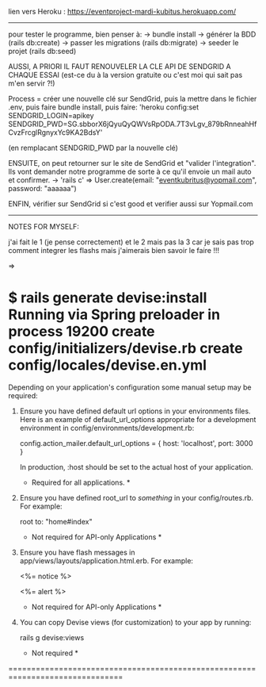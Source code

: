 lien vers Heroku : https://eventproject-mardi-kubitus.herokuapp.com/

- - - - - - - - - - - - - - - - - - - - - - - - - - - - - - - - - - -

pour tester le programme, bien penser à:
-> bundle install
-> générer la BDD (rails db:create)
-> passer les migrations (rails db:migrate)
-> seeder le projet (rails db:seed)

AUSSI, A PRIORI IL FAUT RENOUVELER LA CLE API DE SENDGRID A CHAQUE ESSAI (est-ce du à la version gratuite ou c'est moi qui sait pas m'en servir ?!)

Process = créer une nouvelle clé sur SendGrid, puis la mettre dans le fichier .env, puis faire bundle install, puis faire:
 'heroku config:set SENDGRID_LOGIN=apikey SENDGRID_PWD=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'
 
 (en remplacant SENDGRID_PWD par la nouvelle clé)
 
 ENSUITE, on peut retourner sur le site de SendGrid et "valider l'integration".
 Ils vont demander notre programme de sorte à ce qu'il envoie un mail auto et confirmer.
 			-> 'rails c' => User.create(email: "eventkubritus@yopmail.com", password: "aaaaaa")
 			
 ENFIN, vérifier sur SendGrid si c'est good et verifier aussi sur Yopmail.com
 
 
 
 
 
 
 
 _______________________________________________________________________________
 
 NOTES FOR MYSELF:
 
 j'ai fait le 1 (je pense correctement) et le 2 mais pas la 3 car je sais pas trop comment integrer les flashs mais j'aimerais bien savoir le faire !!!
 
 
 
 =>
 
 
 $ rails generate devise:install                                                                             
Running via Spring preloader in process 19200
      create  config/initializers/devise.rb
      create  config/locales/devise.en.yml
===============================================================================

Depending on your application's configuration some manual setup may be required:

  1. Ensure you have defined default url options in your environments files. Here
     is an example of default_url_options appropriate for a development environment
     in config/environments/development.rb:

       config.action_mailer.default_url_options = { host: 'localhost', port: 3000 }

     In production, :host should be set to the actual host of your application.

     * Required for all applications. *

  2. Ensure you have defined root_url to *something* in your config/routes.rb.
     For example:

       root to: "home#index"
     
     * Not required for API-only Applications *

  3. Ensure you have flash messages in app/views/layouts/application.html.erb.
     For example:

       <p class="notice"><%= notice %></p>
       <p class="alert"><%= alert %></p>

     * Not required for API-only Applications *

  4. You can copy Devise views (for customization) to your app by running:

       rails g devise:views
       
     * Not required *

===============================================================================



